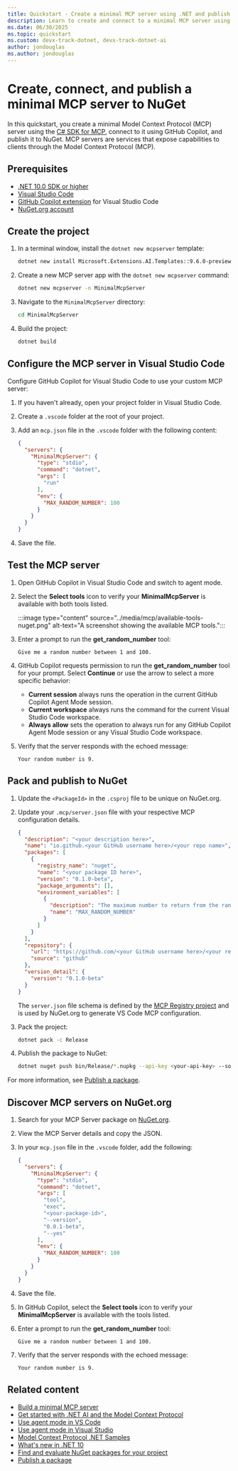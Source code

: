 ```yaml
---
title: Quickstart - Create a minimal MCP server using .NET and publish to NuGet
description: Learn to create and connect to a minimal MCP server using .NET and publish it to NuGet.
ms.date: 06/30/2025
ms.topic: quickstart
ms.custom: devx-track-dotnet, devx-track-dotnet-ai
author: jondouglas
ms.author: jondouglas
---
```


# Create, connect, and publish a minimal MCP server to NuGet

In this quickstart, you create a minimal Model Context Protocol (MCP) server using the [C# SDK for MCP](https://github.com/modelcontextprotocol/csharp-sdk), connect to it using GitHub Copilot, and publish it to NuGet. MCP servers are services that expose capabilities to clients through the Model Context Protocol (MCP).

## Prerequisites

- [.NET 10.0 SDK or higher](https://dotnet.microsoft.com/download/dotnet)
- [Visual Studio Code](https://code.visualstudio.com/)
- [GitHub Copilot extension](https://marketplace.visualstudio.com/items?itemName=GitHub.copilot) for Visual Studio Code
- [NuGet.org account](https://www.nuget.org/users/account/LogOn)

## Create the project

1. In a terminal window, install the `dotnet new mcpserver` template:

   ```bash
   dotnet new install Microsoft.Extensions.AI.Templates::9.6.0-preview.2.25310.2
   ```

1. Create a new MCP server app with the `dotnet new mcpserver` command:

   ```bash
   dotnet new mcpserver -n MinimalMcpServer
   ```

1. Navigate to the `MinimalMcpServer` directory:

   ```bash
   cd MinimalMcpServer
   ```

1. Build the project:

   ```bash
   dotnet build
   ```

## Configure the MCP server in Visual Studio Code

Configure GitHub Copilot for Visual Studio Code to use your custom MCP server:

1. If you haven't already, open your project folder in Visual Studio Code.
1. Create a `.vscode` folder at the root of your project.
1. Add an `mcp.json` file in the `.vscode` folder with the following content:

   ```json
   {
     "servers": {
       "MinimalMcpServer": {
         "type": "stdio",
         "command": "dotnet",
         "args": [
           "run"
         ],
         "env": {
           "MAX_RANDOM_NUMBER": 100
         }
       }
     }
   }
   ```

1. Save the file.

## Test the MCP server

1. Open GitHub Copilot in Visual Studio Code and switch to agent mode.

1. Select the **Select tools** icon to verify your **MinimalMcpServer** is available with both tools listed.

    :::image type="content" source="../media/mcp/available-tools-nuget.png" alt-text="A screenshot showing the available MCP tools.":::

1. Enter a prompt to run the **get_random_number** tool:

    ```console
    Give me a random number between 1 and 100.
    ```

1. GitHub Copilot requests permission to run the **get_random_number** tool for your prompt. Select **Continue** or use the arrow to select a more specific behavior:

    - **Current session** always runs the operation in the current GitHub Copilot Agent Mode session.
    - **Current workspace** always runs the command for the current Visual Studio Code workspace.
    - **Always allow** sets the operation to always run for any GitHub Copilot Agent Mode session or any Visual Studio Code workspace.

1. Verify that the server responds with the echoed message:

    ```output
    Your random number is 9.
    ```

## Pack and publish to NuGet

1. Update the `<PackageId>` in the `.csproj` file to be unique on NuGet.org.

1. Update your `.mcp/server.json` file with your respective MCP configuration details.

    ```json
    {
      "description": "<your description here>",
      "name": "io.github.<your GitHub username here>/<your repo name>",
      "packages": [
        {
          "registry_name": "nuget",
          "name": "<your package ID here>",
          "version": "0.1.0-beta",
          "package_arguments": [],
          "environment_variables": [
            {
              "description": "The maximum number to return from the random number generator",
              "name": "MAX_RANDOM_NUMBER"
            }
          ]
        }
      ],
      "repository": {
        "url": "https://github.com/<your GitHub username here>/<your repo name>",
        "source": "github"
      },
      "version_detail": {
        "version": "0.1.0-beta"
      }
    }
    ```

    The `server.json` file schema is defined by the [MCP Registry project](https://github.com/modelcontextprotocol/registry) and is used by NuGet.org to generate VS Code MCP configuration.

1. Pack the project:

    ```bash
    dotnet pack -c Release
    ```

1. Publish the package to NuGet:

    ```bash
    dotnet nuget push bin/Release/*.nupkg --api-key <your-api-key> --source https://api.nuget.org/v3/index.json  
    ```

For more information, see [Publish a package](/nuget/nuget-org/publish-a-package).

## Discover MCP servers on NuGet.org

1. Search for your MCP Server package on [NuGet.org](https://www.nuget.org/packages?packagetype=mcpserver).

1. View the MCP Server details and copy the JSON.

1. In your `mcp.json` file in the `.vscode` folder, add the following:

   ```json
   {
     "servers": {
       "MinimalMcpServer": {
         "type": "stdio",
         "command": "dotnet",
         "args": [
           "tool",
           "exec",
           "<your-package-id>",
           "--version",
           "0.0.1-beta",
           "--yes"
         ],
         "env": {
           "MAX_RANDOM_NUMBER": 100
         }
       }
     }
   }
   ```

1. Save the file.

1. In GitHub Copilot, select the **Select tools** icon to verify your **MinimalMcpServer** is available with the tools listed.

1. Enter a prompt to run the **get_random_number** tool:

    ```console
    Give me a random number between 1 and 100.
    ```

1. Verify that the server responds with the echoed message:

    ```output
    Your random number is 9.
    ```

## Related content

- [Build a minimal MCP server](build-mcp-server.md)
- [Get started with .NET AI and the Model Context Protocol](../get-started-mcp.md)
- [Use agent mode in VS Code](https://code.visualstudio.com/docs/copilot/chat/chat-agent-mode)
- [Use agent mode in Visual Studio](/visualstudio/ide/copilot-agent-mode)
- [Model Context Protocol .NET Samples](https://github.com/microsoft/mcp-dotnet-samples)
- [What's new in .NET 10](../../core/whats-new/dotnet-10/overview.md)
- [Find and evaluate NuGet packages for your project](/nuget/consume-packages/finding-and-choosing-packages)
- [Publish a package](/nuget/nuget-org/publish-a-package)
